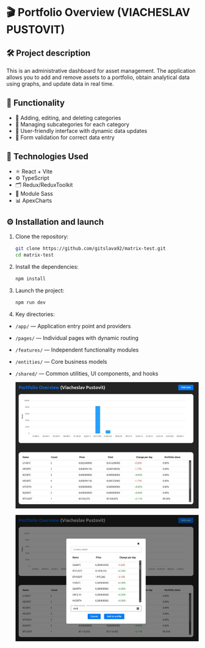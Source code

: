 # 🎬 Portfolio Overview (VIACHESLAV PUSTOVIT)

## 🛠️ Project description

This is an administrative dashboard for asset management. The application allows you to add and remove assets to a portfolio, obtain analytical data using graphs, and update data in real time.

## 🚀 Functionality

- 🔹 Adding, editing, and deleting categories
- 🔹 Managing subcategories for each category
- 🔹 User-friendly interface with dynamic data updates
- 🔹 Form validation for correct data entry

## 🧰 Technologies Used

- ⚛️ React + Vite
- ⚙️ TypeScript
- 🗂️ Redux/ReduxToolkit
- 🎨 Module Sass
- 📊 ApexCharts

## ⚙️ Installation and launch

1. Clone the repository:

   ```bash
   git clone https://github.com/gitslava92/matrix-test.git
   cd matrix-test

   ```

2. Install the dependencies:

   ```bash
   npm install

   ```

3. Launch the project:

   ```bash
   npm run dev

   ```

4. Key directories:

- `/app/` — Application entry point and providers
- `/pages/` — Individual pages with dynamic routing
- `/features/` — Independent functionality modules
- `/entities/` — Core business models
- `/shared/` — Common utilities, UI components, and hooks

  ![Скриншот приложения](./src/assets/main.jpg)

  ![Скриншот приложения](./src/assets/edit.jpg)
